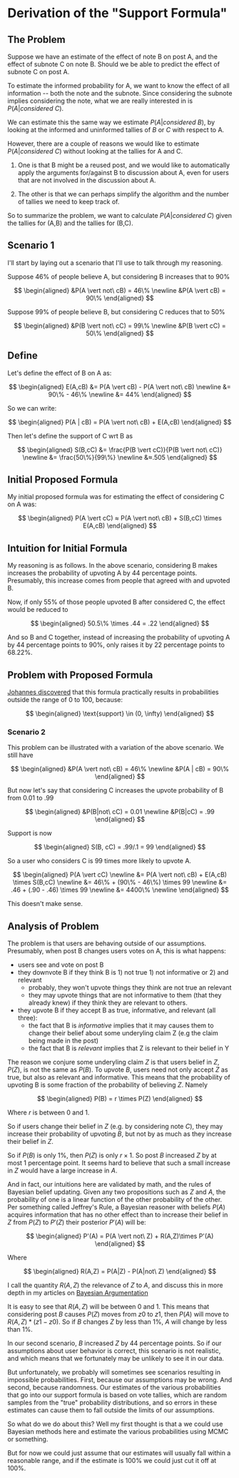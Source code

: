 # Derivation of the "Support Formula"

## The Problem

Suppose we have an estimate of the effect of note B on post A, and the effect of subnote C on note B. Should we be able to predict the effect of subnote C on post A.

To estimate the informed probability for A, we want to know the effect of all information -- both the note and the subnote. Since considering the subnote implies considering the note, what we are really interested in is $P(A \vert considered\ C)$.

We can estimate this the same way we estimate $P(A \vert considered\ B)$, by looking at the informed and uninformed tallies of $B$ or $C$ with respect to A.

However, there are a couple of reasons we would like to estimate $P(A \vert considered\ C)$ without looking at the tallies for A and C. 

1. One is that B might be a reused post, and we would like to automatically apply the arguments for/against B to discussion about A, even for users that are not involved in the discussion about A.

2. The other is that we can perhaps simplify the algorithm and the number of tallies we need to keep track of.

So to summarize the problem, we want to calculate $P(A \vert considered\ C)$ given the tallies for (A,B) and the tallies for (B,C).

## Scenario 1

I'll start by laying out a scenario that I'll use to talk through my reasoning.

Suppose 46% of people believe A, but considering B increases that to 90%

$$
\begin{aligned}
    &P(A \vert not\ cB) = 46\% \newline
    &P(A \vert cB) = 90\%
\end{aligned}
$$

Suppose 99% of people believe B, but considering C reduces that to 50%

$$
\begin{aligned}
    &P(B \vert not\ cC) = 99\% \newline
    &P(B \vert cC) = 50\%
\end{aligned}
$$

## Define

Let's define the effect of B on A as:

$$
\begin{aligned}
    E(A,cB) &= P(A \vert cB) - P(A \vert not\ cB) \newline
            &= 90\% - 46\%  \newline
            &= 44%
\end{aligned}
$$

So we can write:

$$
\begin{aligned}
    P(A | cB) = P(A \vert not\ cB) + E(A,cB)
\end{aligned}
$$

Then let's define the support of C wrt B as 

$$
\begin{aligned}
    S(B,cC) &= \frac{P(B \vert cC)}{P(B \vert not\ cC)} \newline
            &= \frac{50\%}{99\%} \newline
            &≈.505  
\end{aligned}
$$

## Initial Proposed Formula

My initial proposed formula was for estimating the effect of considering C on A was:
    
$$
\begin{aligned}
    P(A \vert cC) ≈ P(A \vert not\ cB) + S(B,cC) \times E(A,cB)
\end{aligned}
$$

## Intuition for Initial Formula

My reasoning is as follows. In the above scenario, considering B makes increases the probability of upvoting A by 44 percentage points. Presumably, this increase comes from people that agreed with and upvoted B.

Now, if only 55% of those people upvoted B after considered C, the effect would be reduced to

$$
\begin{aligned}
    50.5\% \times .44 = .22 
\end{aligned}
$$

And so B and C together, instead of increasing the probability of upvoting A by 44 percentage points to $90\%$, only raises it by 22 percentage points to $68.22\%$.

## Problem with Proposed Formula

[Johannes discovered](2024-02-05--top-note-algorithm.md) that this formula practically results in probabilities outside the range of 0 to 100, because:

$$
\begin{aligned}
    \text{support} \in (0, \infty)
\end{aligned}
$$

### Scenario 2


This problem can be illustrated with a variation of the above scenario. We still have

$$
\begin{aligned}
    &P(A \vert not\ cB) = 46\% \newline
    &P(A | cB) = 90\%
\end{aligned}
$$

But now let's say that considering C increases the upvote probability of B from 0.01 to .99

$$
\begin{aligned}
    &P(B|not\ cC) = 0.01 \newline
    &P(B|cC) = .99
\end{aligned}
$$

Support is now

$$
\begin{aligned}
    S(B, cC) = .99/.1 = 99
\end{aligned}
$$

So a user who considers C is 99 times more likely to upvote A.

$$
\begin{aligned}
    P(A \vert cC) \newline
    &= P(A \vert not\ cB) + E(A,cB) \times S(B,cC) \newline
    &=  46\% + (90\% - 46\%) \times 99 \newline
    &= .46 + (.90 - .46) \times 99 \newline
    &= 4400\% \newline
\end{aligned}
$$

This doesn't make sense.


## Analysis of Problem

The problem is that users are behaving outside of our assumptions. Presumably, when post B changes users votes on A, this is what happens:

- users see and vote on post B
- they downvote B if they think B is 1) not true 1) not informative or 2) and relevant
    - probably, they won't upvote things they think are not true an relevant
    - they may upvote things that are not informative to them (that they already knew) if they think they are relevant to others.
- they upvote B if they accept B as true, informative, and relevant (all three):
    - the fact that B is *informative* implies that it may causes them to change their belief about some underyling claim Z (e.g the claim being made in the post)
    - the fact that B is *relevant* implies that Z is relevant to their belief in Y

The reason we conjure some underyling claim $Z$ is that users belief in $Z$, $P(Z)$, is not the same as $P(B)$. To upvote $B$, users need not only accept $Z$ as true, but also as relevant and informative. This means that the probability of upvoting B is some fraction of the probability of believing $Z$. Namely

$$
\begin{aligned}
    P(B) = r \times P(Z)
\end{aligned}
$$

Where $r$ is between 0 and 1.

So if users change their belief in $Z$ (e.g. by considering note $C$), they may increase their probability of upvoting $B$, but not by as much as they increase their belief in $Z$.

So if $P(B)$ is only 1%, then $P(Z)$ is only $r\times1%$. So post $B$ increased $Z$ by at most 1 percentage point. It seems hard to believe that such a small increase in $Z$ would have a large increase in $A$.

And in fact, our intuitions here are validated by math, and the rules of Bayesian belief updating. Given any two propositions such as $Z$ and $A$, the probability of one is a linear function of the other probability of the other. Per something called Jeffrey's Rule, a Bayesian reasoner with beliefs $P(A)$ acquires information that has no other effect than to increase their belief in $Z$ from $P(Z)$ to $P'(Z)$ their posterior $P'(A)$ will be:

$$
\begin{aligned}
    P'(A) = P(A \vert not\ Z) + R(A,Z)\times P'(A)
\end{aligned}
$$

Where

$$
\begin{aligned}
    R(A,Z) = P(A|Z) - P(A|not\ Z)
\end{aligned}
$$


I call the quantity $R(A,Z)$ the relevance of $Z$ to $A$, and discuss this in more depth in my articles on [Bayesian Argumentation](https://jonathanwarden.com/bayesian-argumentation/)

It is easy to see that $R(A,Z)$ will be between 0 and 1. This means that considering post $B$ causes $P(Z)$ moves from $z0$ to $z1$, then $P(A)$ will move to $R(A,Z)*(z1 - z0)$. So if $B$ changes $Z$ by less than 1%, $A$ will change by less than 1%.

In our second scenario, $B$ increased $Z$ by 44 percentage points. So if our assumptions about user behavior is correct, this scenario is not realistic, and which means that we fortunately may be unlikely to see it in our data. 

But unfortunately, we probably will sometimes see scenarios resulting in impossible probabilities. First, because our assumptions may be wrong. And second, because randomness. Our estimates of the various probabilities that go into our support formula is based on vote tallies, which are random samples from the "true" probability distributions, and so errors in these estimates can cause them to fall outside the limits of our assumptions.

So what do we do about this? Well my first thought is that a we could use Bayesian methods here and estimate the various probabilities using MCMC or something.

But for now we could just assume that our estimates will usually fall within a reasonable range, and if the estimate is 100% we could just cut it off at 100%.







